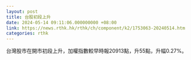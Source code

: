 ```yaml
---
layout: post
title: 台股初段上升
date: 2024-05-14 09:11:06.000000000 +08:00
link: https://news.rthk.hk/rthk/ch/component/k2/1753063-20240514.htm
categories: rthk
---
```


台灣股市在開市初段上升，加權指數較早時報20913點，升55點，升幅0.27%。
